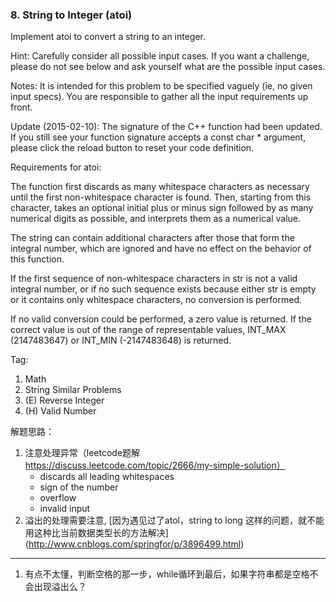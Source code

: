 ### 8. String to Integer (atoi)

Implement atoi to convert a string to an integer.

Hint: Carefully consider all possible input cases. If you want a challenge, please do not see below and ask yourself what are the possible input cases.

Notes: It is intended for this problem to be specified vaguely (ie, no given input specs). You are responsible to gather all the input requirements up front.

Update (2015-02-10):
The signature of the C++ function had been updated. If you still see your function signature accepts a const char * argument, please click the reload button  to reset your code definition.

Requirements for atoi:

The function first discards as many whitespace characters as necessary until the first non-whitespace character is found. Then, starting from this character, takes an optional initial plus or minus sign followed by as many numerical digits as possible, and interprets them as a numerical value.

The string can contain additional characters after those that form the integral number, which are ignored and have no effect on the behavior of this function.

If the first sequence of non-whitespace characters in str is not a valid integral number, or if no such sequence exists because either str is empty or it contains only whitespace characters, no conversion is performed.

If no valid conversion could be performed, a zero value is returned. If the correct value is out of the range of representable values, INT_MAX (2147483647) or INT_MIN (-2147483648) is returned.

Tag:
1. Math
2. String
Similar Problems
1. (E) Reverse Integer
2. (H) Valid Number

解题思路：
1. 注意处理异常（leetcode题解 https://discuss.leetcode.com/topic/2666/my-simple-solution）
    + discards all leading whitespaces
    + sign of the number
    + overflow
    + invalid input
2. 溢出的处理需要注意, [因为遇见过了atol，string to long 这样的问题，就不能用这种比当前数据类型长的方法解决] (http://www.cnblogs.com/springfor/p/3896499.html)

---
1. 有点不太懂，判断空格的那一步，while循环到最后，如果字符串都是空格不会出现溢出么？
